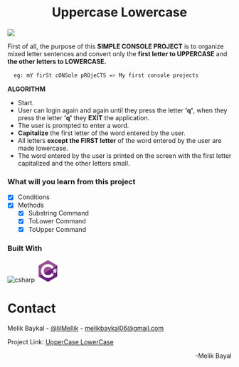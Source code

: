 <h1 align="center">Uppercase Lowercase</h1>
<img align="center" src="https://user-images.githubusercontent.com/76618468/185210895-153b0b28-c0bd-4b81-8ba7-33fea7d86201.jpg">

First of all, the purpose of this <b>SIMPLE CONSOLE PROJECT</b> is to organize mixed letter sentences and convert only the <b>first letter to UPPERCASE</b> and <b>the other letters to LOWERCASE.</b>

```bash
  eg: mY firSt cONSole pROjeCTS => My first console projects
```

<b>ALGORITHM</b>

- Start.
- User can login again and again until they press the letter <b>'q'</b>, when they press the letter <b>'q'</b> they <b>EXIT</b> the application.
- The user is prompted to enter a word.
- <b>Capitalize</b> the first letter of the word entered by the user.
- All letters <b>except the FIRST letter</b> of the word entered by the user are made lowercase.
- The word entered by the user is printed on the screen with the first letter capitalized and the other letters small.

<h3>What will you learn from this project</h3>

- [x] Conditions
- [x] Methods
    - [x] Substring Command
    - [x] ToLower Command
    - [x] ToUpper Command

<h3>Built With</h3>
<img src="https://user-images.githubusercontent.com/76618468/185224412-9aa949ad-6e10-4304-9385-8ca74633934b.png" alt="csharp" width="50" height="50"/>
<img src="https://raw.githubusercontent.com/devicons/devicon/master/icons/csharp/csharp-original.svg" alt="csharp" width="50" height="50"/>

<h1>Contact</h1>

Melik Baykal - [@lilMellik](https://twitter.com/lilMellik) - melikbaykal06@gmail.com

Project Link: [UpperCase LowerCase](https://github.com/Melik-B/UppercaseLowercase)

<p align="right">-Melik Bayal</p>
